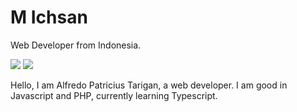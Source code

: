 # M Ichsan

Web Developer from Indonesia.

![](https://github-readme-stats.vercel.app/api?username=alfredoptarigan&hide_border=true&bg_color=0000&text_color=7494EA&title_color=7494EA)
![](https://github-readme-stats.vercel.app/api/top-langs/?username=alfredoptarigan&layout=compact&hide_border=true&bg_color=0000&text_color=7494EA&title_color=7494EA)


Hello, I am Alfredo Patricius Tarigan, a web developer. I am good in Javascript and PHP, currently learning Typescript.
